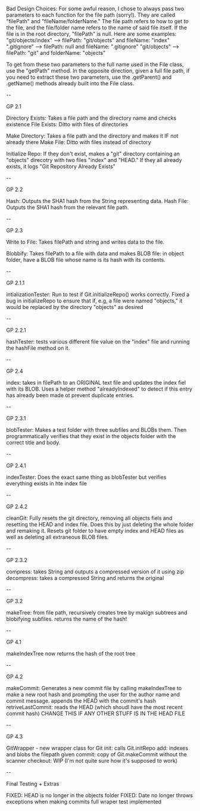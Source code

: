 Bad Design Choices:
For some awful reason, I chose to always pass two parameters to each function for the file path (sorry!). They are called "filePath" and "fileName/folderName."
The file path refers to how to get *to* the file, and the file/folder name refers to the name of said file itself. If the file is in the root directory, "filePath" is null. 
Here are some examples:
"git/objects/index" --> filePath: "git/objects" and fileName: "index"
".gitignore" --> filePath: null and fileName: ".gitignore"
"git/objects" --> filePath: "git" and folderName: "objects"

To get from these two parameters to the full name used in the File class, use the "getPath" method.
In the opposite direction, given a full file path, if you need to extract these two parameters, use the .getParent() and .getName() methods already built into the File class.

--

GP 2.1

Directory Exists: Takes a file path and the directory name and checks existence
File Exists: Ditto with files of directories

Make Directory: Takes a file path and the directory and makes it IF not already there
Make File: Ditto with files instead of directory

Initialize Repo: If they don't exist, makes a "git" directory containing an "objects" direcotry with two files "index" and "HEAD." If they all already exists, it logs "Git Repository Already Exists" 

--

GP 2.2

Hash: Outputs the SHA1 hash from the String representing data.
Hash File: Outputs the SHA1 hash from the relevant file path.

--

GP 2.3

Write to File: Takes filePath and string and writes data to the file.

Blobbify: Takes filePath to a file with data and makes BLOB file: in object folder, have a BLOB file whose name is its hash with its contents.

--

GP 2.1.1

intializationTester: Run to test if Git.initializeRepo() works correctly.
Fixed a bug in initializeRepo to ensure that if, e.g, a file were named "objects," it would be replaced by the directory "objects" as desired

--

GP 2.2.1

hashTester: tests various different file value on the "index" file and running the hashFile method on it.

--

GP 2.4

index: takes in filePath to an ORIGINAL text file and updates the index fiel with its BLOB. Uses a helper method "alreadyIndexed" to detect if this entry has already been made ot prevent duplicate entries.

--

GP 2.3.1

blobTester: Makes a test folder with three subfiles and BLOBs them. Then programmatically verifies that they exist in the objects folder with the correct title and body.

--

GP 2.4.1

indexTester: Does the exact same thing as blobTester but verifies everything exists in hte index file

--

GP 2.4.2

cleanGit: Fully resets the git directory, removing all objects fiels and resetting the HEAD and index file. Does this by just deleting the whole folder and remaking it. Resets git folder to have empty index and HEAD files as well as deleting all extraneous BLOB files.

-- 

GP 2.3.2

compress: takes String and outputs a compressed version of it using zip
decompress: takes a compressed String and returns the original

--

GP 3.2

makeTree: from file path, recursively creates tree by makign subtrees and blobifying subfiles. returns the name of the hash!

--

GP 4.1

makeIndexTree now returns the hash of the root tree

--

GP 4.2

makeCommit: Generates a new commit file by calling makeIndexTree to make a new root hash and prompting the user for the author name and commit message. appends the HEAD with the commit's hash
retriveLastCommit: reads the HEAD (which shoudl have the most recent commit hash) CHANGE THIS IF ANY OTHER STUFF IS IN THE HEAD FILE

--

GP 4.3

GitWrapper - new wrapper class for Git
init: calls Git.initRepo
add: indexes and blobs the filepath given
commit: copy of Git.makeCommit without the scanner
checkout: WIP (I'm not quite sure how it's supposed to work)

--

Final Testing + Extras

FIXED: HEAD is no longer in the objects folder
FIXED: Date no longer throws exceptions when making commits
full wraper test implemented
